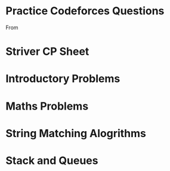 # Practice Codeforces Questions
  From
# Striver CP Sheet

# Introductory Problems
# Maths Problems

# String Matching Alogrithms

# Stack and Queues
